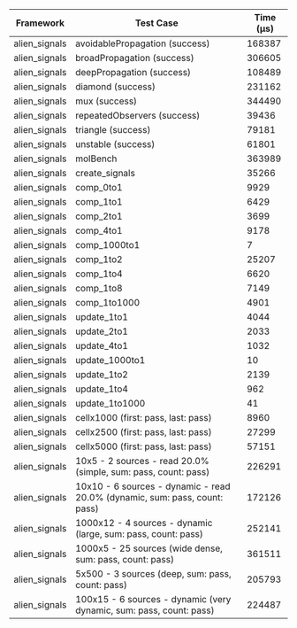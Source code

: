 | Framework | Test Case | Time (μs) |
| --- | --- | --- |
| alien_signals | avoidablePropagation (success) | 168387 |
| alien_signals | broadPropagation (success) | 306605 |
| alien_signals | deepPropagation (success) | 108489 |
| alien_signals | diamond (success) | 231162 |
| alien_signals | mux (success) | 344490 |
| alien_signals | repeatedObservers (success) | 39436 |
| alien_signals | triangle (success) | 79181 |
| alien_signals | unstable (success) | 61801 |
| alien_signals | molBench | 363989 |
| alien_signals | create_signals | 35266 |
| alien_signals | comp_0to1 | 9929 |
| alien_signals | comp_1to1 | 6429 |
| alien_signals | comp_2to1 | 3699 |
| alien_signals | comp_4to1 | 9178 |
| alien_signals | comp_1000to1 | 7 |
| alien_signals | comp_1to2 | 25207 |
| alien_signals | comp_1to4 | 6620 |
| alien_signals | comp_1to8 | 7149 |
| alien_signals | comp_1to1000 | 4901 |
| alien_signals | update_1to1 | 4044 |
| alien_signals | update_2to1 | 2033 |
| alien_signals | update_4to1 | 1032 |
| alien_signals | update_1000to1 | 10 |
| alien_signals | update_1to2 | 2139 |
| alien_signals | update_1to4 | 962 |
| alien_signals | update_1to1000 | 41 |
| alien_signals | cellx1000 (first: pass, last: pass) | 8960 |
| alien_signals | cellx2500 (first: pass, last: pass) | 27299 |
| alien_signals | cellx5000 (first: pass, last: pass) | 57151 |
| alien_signals | 10x5 - 2 sources - read 20.0% (simple, sum: pass, count: pass) | 226291 |
| alien_signals | 10x10 - 6 sources - dynamic - read 20.0% (dynamic, sum: pass, count: pass) | 172126 |
| alien_signals | 1000x12 - 4 sources - dynamic (large, sum: pass, count: pass) | 252141 |
| alien_signals | 1000x5 - 25 sources (wide dense, sum: pass, count: pass) | 361511 |
| alien_signals | 5x500 - 3 sources (deep, sum: pass, count: pass) | 205793 |
| alien_signals | 100x15 - 6 sources - dynamic (very dynamic, sum: pass, count: pass) | 224487 |
